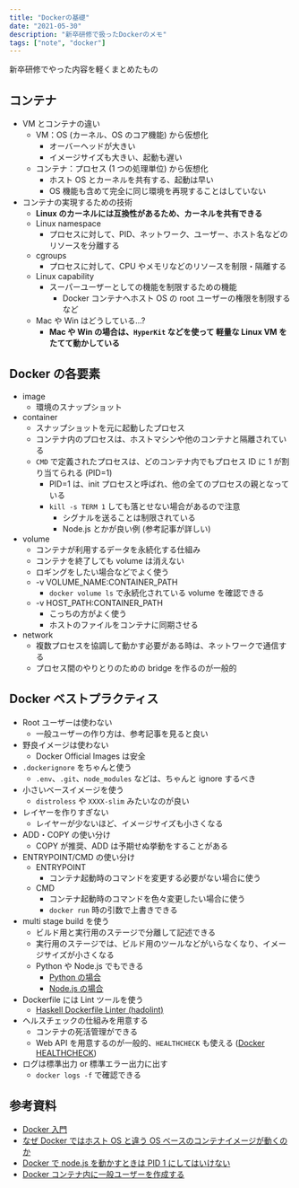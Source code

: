```yaml
---
title: "Dockerの基礎"
date: "2021-05-30"
description: "新卒研修で扱ったDockerのメモ"
tags: ["note", "docker"]
---
```


新卒研修でやった内容を軽くまとめたもの

## コンテナ

- VM とコンテナの違い
  - VM：OS (カーネル、OS のコア機能) から仮想化
    - オーバーヘッドが大きい
    - イメージサイズも大きい、起動も遅い
  - コンテナ：プロセス (1 つの処理単位) から仮想化
    - ホスト OS とカーネルを共有する、起動は早い
    - OS 機能も含めて完全に同じ環境を再現することはしていない
- コンテナの実現するための技術
  - **Linux のカーネルには互換性があるため、カーネルを共有できる**
  - Linux namespace
    - プロセスに対して、PID、ネットワーク、ユーザー、ホスト名などのリソースを分離する
  - cgroups
    - プロセスに対して、CPU やメモリなどのリソースを制限・隔離する
  - Linux capability
    - スーパーユーザーとしての機能を制限するための機能
      - Docker コンテナへホスト OS の root ユーザーの権限を制限するなど
  - Mac や Win はどうしている...?
    - **Mac や Win の場合は、`HyperKit` などを使って 軽量な Linux VM をたてて動かしている**

## Docker の各要素

- image
  - 環境のスナップショット
- container
  - スナップショットを元に起動したプロセス
  - コンテナ内のプロセスは、ホストマシンや他のコンテナと隔離されている
  - `CMD` で定義されたプロセスは、どのコンテナ内でもプロセス ID に 1 が割り当てられる (PID=1)
    - PID=1 は、init プロセスと呼ばれ、他の全てのプロセスの親となっている
    - `kill -s TERM 1` しても落とせない場合があるので注意
      - シグナルを送ることは制限されている
      - Node.js とかが良い例 (参考記事が詳しい)
- volume
  - コンテナが利用するデータを永続化する仕組み
  - コンテナを終了しても volume は消えない
  - ロギングをしたい場合などでよく使う
  - -v VOLUME_NAME:CONTAINER_PATH
    - `docker volume ls` で永続化されている volume を確認できる
  - -v HOST_PATH:CONTAINER_PATH
    - こっちの方がよく使う
    - ホストのファイルをコンテナに同期させる
- network
  - 複数プロセスを協調して動かす必要がある時は、ネットワークで通信する
  - プロセス間のやりとりのための bridge を作るのが一般的

## Docker ベストプラクティス

- Root ユーザーは使わない
  - 一般ユーザーの作り方は、参考記事を見ると良い
- 野良イメージは使わない
  - Docker Official Images は安全
- `.dockerignore` をちゃんと使う
  - `.env`、`.git`、`node_modules` などは、ちゃんと ignore するべき
- 小さいベースイメージを使う
  - `distroless` や `XXXX-slim` みたいなのが良い
- レイヤーを作りすぎない
  - レイヤーが少ないほど、イメージサイズも小さくなる
- ADD・COPY の使い分け
  - COPY が推奨、ADD は予期せぬ挙動をすることがある
- ENTRYPOINT/CMD の使い分け
  - ENTRYPOINT
    - コンテナ起動時のコマンドを変更する必要がない場合に使う
  - CMD
    - コンテナ起動時のコマンドを色々変更したい場合に使う
    - `docker run` 時の引数で上書きできる
- multi stage build を使う
  - ビルド用と実行用のステージで分離して記述できる
  - 実行用のステージでは、ビルド用のツールなどがいらなくなり、イメージサイズが小さくなる
  - Python や Node.js でもできる
    - [Python の場合](https://github.com/GoogleContainerTools/distroless/tree/master/examples/python3-requirements)
    - [Node.js の場合](https://github.com/GoogleContainerTools/distroless/blob/master/examples/nodejs)
- Dockerfile には Lint ツールを使う
  - [Haskell Dockerfile Linter (hadolint)](https://github.com/hadolint/hadolint)
- ヘルスチェックの仕組みを用意する
  - コンテナの死活管理ができる
  - Web API を用意するのが一般的、`HEALTHCHECK` も使える ([Docker HEALTHCHECK](https://docs.docker.com/engine/reference/builder/#healthcheck))
- ログは標準出力 or 標準エラー出力に出す
  - `docker logs -f` で確認できる

## 参考資料

- [Docker 入門](https://y-ohgi.com/introduction-docker/)
- [なぜ Docker ではホスト OS と違う OS ベースのコンテナイメージが動くのか](https://qiita.com/kirikunix/items/33414240b4cacee362da)
- [Docker で node.js を動かすときは PID 1 にしてはいけない](https://ngzm.hateblo.jp/entry/2017/08/22/185224)
- [Docker コンテナ内に一般ユーザーを作成する](https://zukucode.com/2019/06/docker-user.html)
